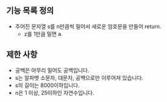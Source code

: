 ## 기능 목록 정의

- 주어진 문자열 s를 n만큼씩 밀어서 새로운 암호문을 만들어 return.
  - z를 1만큼 밀면 a

## 제한 사항

- 공백은 아무리 밀어도 공백입니다.
- s는 알파벳 소문자, 대문자, 공백으로만 이루어져 있습니다.
- s의 길이는 8000이하입니다.
- n은 1 이상, 25이하인 자연수입니다.